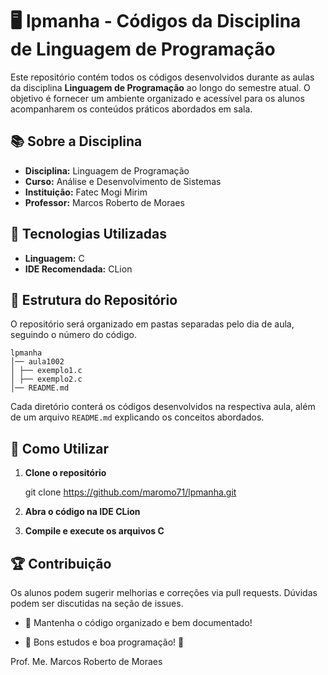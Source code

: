 # 🖥️ lpmanha - Códigos da Disciplina de Linguagem de Programação  

Este repositório contém todos os códigos desenvolvidos durante as aulas da disciplina **Linguagem de Programação** ao longo do semestre atual. O objetivo é fornecer um ambiente organizado e acessível para os alunos acompanharem os conteúdos práticos abordados em sala.

## 📚 Sobre a Disciplina  
- **Disciplina:** Linguagem de Programação  
- **Curso:** Análise e Desenvolvimento de Sistemas  
- **Instituição:** Fatec Mogi Mirim  
- **Professor:** Marcos Roberto de Moraes  

## 🚀 Tecnologias Utilizadas  
- **Linguagem:** C  
- **IDE Recomendada:** CLion  

## 📂 Estrutura do Repositório  
O repositório será organizado em pastas separadas pelo dia de aula, seguindo o número do código.  

```
lpmanha
│── aula1002
│ ├── exemplo1.c 
│ ├── exemplo2.c 
│── README.md
```

Cada diretório conterá os códigos desenvolvidos na respectiva aula, além de um arquivo `README.md` explicando os conceitos abordados.

## 📖 Como Utilizar  
1. **Clone o repositório**  

   git clone https://github.com/maromo71/lpmanha.git

2. **Abra o código na IDE CLion**

3. **Compile e execute os arquivos C**

## 🏆 Contribuição
Os alunos podem sugerir melhorias e correções via pull requests. Dúvidas podem ser discutidas na seção de issues.

- 📌 Mantenha o código organizado e bem documentado!

- 📌 Bons estudos e boa programação! 🚀

Prof. Me. Marcos Roberto de Moraes


